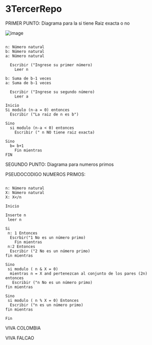 # 3TercerRepo
PRIMER PUNTO: 
Diagrama para la si tiene Raiz exacta o no

![image](https://github.com/LauraDa999/3/assets/141860731/de3b4748-f143-424f-a07a-e1aeb4e88be4)

```

n: Número natural
b: Número natural
a: Número natural

  Escribir ("Ingrese su primer número)
    Leer n

b: Suma de b-1 veces
a: Suma de b-1 veces

  Escribir ("Ingrese su segundo número)
    Leer a

Inicio
Si modulo (n-a = 0) entonces
  Escribir ("La raiz de n es b")

Sino
  si modulo (n-a < 0) entonces
    Escribir (" n NO tiene raiz exacta)

Sino
  b= b+1
    Fin mientras
FIN

```
SEGUNDO PUNTO:
Diagrama para numeros primos








PSEUDOCODIGO NUMEROS PRIMOS:

```

n: Número natural
X: Número natural
X: X</n

Inicio

Inserte n
 leer n

Si
 n: 1 Entonces
  Escrbir("1 No es un número primo)
    Fin mientras
 n:2 Entonces
  Escribir ("2 No es un número primo)
fin mientras

Sino
 si modulo ( n & X = 0)
  mientras n = X and pertenezcan al conjunto de los pares (2n) entonces
   Escribir ("n No es un número primo)
fin mientras

Sino
 si modulo ( n % X = 0) Entonces
  Escribir ("n es un número primo)
fin mientras

Fin

```


VIVA COLOMBIA


VIVA FALCAO
 
 



